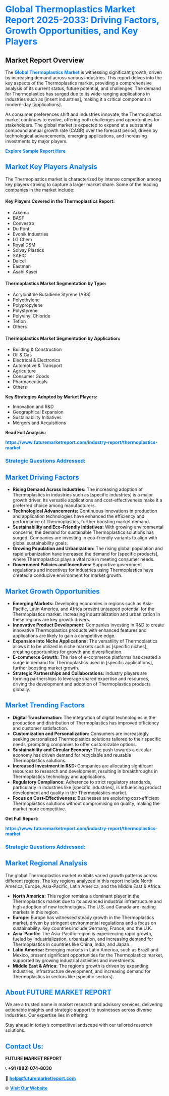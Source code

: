 <h1 style="color: #007BFF;">Global Thermoplastics Market Report 2025-2033: Driving Factors, Growth Opportunities, and Key Players</h1>

<section id="overview">
<h2>Market Report Overview</h2>
<p>The <a href="https://www.futuremarketreport.com/industry-report/thermoplastics-market" style="color: #007BFF; text-decoration: none;"><strong>Global Thermoplastics Market</strong></a> is witnessing significant growth, driven by increasing demand across various industries. This report delves into the key aspects of the Thermoplastics market, providing a comprehensive analysis of its current status, future potential, and challenges. The demand for Thermoplastics has surged due to its wide-ranging applications in industries such as [insert industries], making it a critical component in modern-day [applications].</p>
<p>As consumer preferences shift and industries innovate, the Thermoplastics market continues to evolve, offering both challenges and opportunities for stakeholders. The global market is expected to expand at a substantial compound annual growth rate (CAGR) over the forecast period, driven by technological advancements, emerging applications, and increasing investments by major players.</p>
</section>

<section id="overview">
<p><a href="https://www.futuremarketreport.com/request-sample/reportId=57356" style="color: #007BFF; text-decoration: none;"><strong>Explore Sample Report Here</strong></a></p>
</section>

<section id="key-players">
<h2 style="color: #007BFF;">Market Key Players Analysis</h2>
<p>The Thermoplastics market is characterized by intense competition among key players striving to capture a larger market share. Some of the leading companies in the market include:</p>
<h4>Key Players Covered in the Thermoplastics Report:</h4>
<ul><li>Arkema</li><li>BASF</li><li>Convestro</li><li>Du Pont</li><li>Evonik Industries</li><li>LG Chem</li><li>Royal DSM</li><li>Solvay Plastics</li><li>SABIC</li><li>Daicel</li><li>Eastman</li><li>Asahi Kasei</li></ul>
<h4>Thermoplastics Market Segmentation by Type:</h4>
<ul><li>Acrylonitrile Butadiene Styrene (ABS)</li><li>Polyethylene</li><li>Polypropylene</li><li>Polystyrene</li><li>Polyvinyl Chloride</li><li>Teflon</li><li>Others</li></ul>

<h4>Thermoplastics Market Segmentation by Application:</h4>
<ul><li>Building &amp; Construction</li><li>Oil &amp; Gas</li><li>Electrical &amp; Electronics</li><li>Automotive &amp; Transport</li><li>Agriculture</li><li>Consumer Goods</li><li>Pharmaceuticals</li><li>Others</li></ul>
<p><strong>Key Strategies Adopted by Market Players:</strong></p>
<ul>
<li>Innovation and R&D</li>
<li>Geographical Expansion</li>
<li>Sustainability Initiatives</li>
<li>Mergers and Acquisitions</li>
</ul>
</section>

<section>
<p><strong>Read Full Analysis: </strong></p><a href="https://www.futuremarketreport.com/industry-report/thermoplastics-market" style="color: #007BFF; text-decoration: none;"><strong>https://www.futuremarketreport.com/industry-report/thermoplastics-market</strong></a>
<h3 style="color: #007BFF;">Strategic Questions Addressed:</h3>
</section>

<section id="driving-factors">
<h2 style="color: #007BFF;">Market Driving Factors</h2>
<ul>
<li><strong>Rising Demand Across Industries:</strong> The increasing adoption of Thermoplastics in industries such as [specific industries] is a major growth driver. Its versatile applications and cost-effectiveness make it a preferred choice among manufacturers.</li>
<li><strong>Technological Advancements:</strong> Continuous innovations in production and application technologies have enhanced the efficiency and performance of Thermoplastics, further boosting market demand.</li>
<li><strong>Sustainability and Eco-Friendly Initiatives:</strong> With growing environmental concerns, the demand for sustainable Thermoplastics solutions has surged. Companies are investing in eco-friendly variants to align with global sustainability goals.</li>
<li><strong>Growing Population and Urbanization:</strong> The rising global population and rapid urbanization have increased the demand for [specific products], where Thermoplastics plays a vital role in meeting consumer needs.</li>
<li><strong>Government Policies and Incentives:</strong> Supportive government regulations and incentives for industries using Thermoplastics have created a conducive environment for market growth.</li>
</ul>
</section>

<section id="growth-opportunities">
<h2 style="color: #007BFF;">Market Growth Opportunities</h2>
<ul>
<li><strong>Emerging Markets:</strong> Developing economies in regions such as Asia-Pacific, Latin America, and Africa present untapped potential for the Thermoplastics market. Increasing industrialization and urbanization in these regions are key growth drivers.</li>
<li><strong>Innovative Product Development:</strong> Companies investing in R&D to create innovative Thermoplastics products with enhanced features and applications are likely to gain a competitive edge.</li>
<li><strong>Expansion into Niche Applications:</strong> The versatility of Thermoplastics allows it to be utilized in niche markets such as [specific niches], creating opportunities for growth and diversification.</li>
<li><strong>E-commerce Growth:</strong> The rise of e-commerce platforms has created a surge in demand for Thermoplastics used in [specific applications], further boosting market growth.</li>
<li><strong>Strategic Partnerships and Collaborations:</strong> Industry players are forming partnerships to leverage shared expertise and resources, driving the development and adoption of Thermoplastics products globally.</li>
</ul>
</section>

<section id="trending-factors">
<h2 style="color: #007BFF;">Market Trending Factors</h2>
<ul>
<li><strong>Digital Transformation:</strong> The integration of digital technologies in the production and distribution of Thermoplastics has improved efficiency and customer satisfaction.</li>
<li><strong>Customization and Personalization:</strong> Consumers are increasingly seeking personalized Thermoplastics solutions tailored to their specific needs, prompting companies to offer customizable options.</li>
<li><strong>Sustainability and Circular Economy:</strong> The push towards a circular economy has driven demand for recyclable and reusable Thermoplastics solutions.</li>
<li><strong>Increased Investment in R&D:</strong> Companies are allocating significant resources to research and development, resulting in breakthroughs in Thermoplastics technology and applications.</li>
<li><strong>Regulatory Compliance:</strong> Adherence to strict regulatory standards, particularly in industries like [specific industries], is influencing product development and quality in the Thermoplastics market.</li>
<li><strong>Focus on Cost-Effectiveness:</strong> Businesses are exploring cost-efficient Thermoplastics solutions without compromising on quality, making the market more competitive.</li>
</ul>
</section>

<section>
<p><strong>Get Full Report: </strong></p><a href="https://www.futuremarketreport.com/industry-report/thermoplastics-market" style="color: #007BFF; text-decoration: none;"><strong>https://www.futuremarketreport.com/industry-report/thermoplastics-market</strong></a>
<h3 style="color: #007BFF;">Strategic Questions Addressed:</h3>
</section>


<section id="regional-analysis">
<h2 style="color: #007BFF;">Market Regional Analysis</h2>
<p>The global Thermoplastics market exhibits varied growth patterns across different regions. The key regions analyzed in this report include North America, Europe, Asia-Pacific, Latin America, and the Middle East & Africa:</p>
<ul>
<li><strong>North America:</strong> This region remains a dominant player in the Thermoplastics market due to its advanced industrial infrastructure and high adoption of new technologies. The U.S. and Canada are leading markets in this region.</li>
<li><strong>Europe:</strong> Europe has witnessed steady growth in the Thermoplastics market, driven by stringent environmental regulations and a focus on sustainability. Key countries include Germany, France, and the U.K.</li>
<li><strong>Asia-Pacific:</strong> The Asia-Pacific region is experiencing rapid growth, fueled by industrialization, urbanization, and increasing demand for Thermoplastics in countries like China, India, and Japan.</li>
<li><strong>Latin America:</strong> Emerging markets in Latin America, such as Brazil and Mexico, present significant opportunities for the Thermoplastics market, supported by growing industrial activities and investments.</li>
<li><strong>Middle East & Africa:</strong> The region’s growth is driven by expanding industries, infrastructure development, and increasing demand for Thermoplastics in sectors like [specific sectors].</li>
</ul>
</section>

<footer>
<h2 style="color: #007BFF;">About FUTURE MARKET REPORT</h2>
<p>We are a trusted name in market research and advisory services, delivering actionable insights and strategic support to businesses across diverse industries. Our expertise lies in offering:</p>

<p>Stay ahead in today’s competitive landscape with our tailored research solutions.</p>

<h2 style="color: #007BFF;">Contact Us:</h2>
<p><strong>FUTURE MARKET REPORT</strong></p>
<p>📞 <strong>+91 (883) 074-8030</strong></p>
<p>📧 <strong><a href="mailto:help@futuremarketreport.com" style="color: #007BFF;">help@futuremarketreport.com</a></strong></p>
<p>🌐 <strong><a href="https://www.futuremarketreport.com/" style="color: #007BFF;">Visit Our Website</a></strong></p>
</footer>